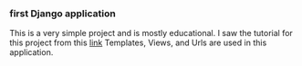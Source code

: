 ### first Django application
This is a very simple project and is mostly educational. I saw the tutorial for this project from this [link](https://www.youtube.com/watch?v=pLN-OnXjOJg&list=PL-51WBLyFTg38qZ0KHkJj-paDQAAu9HiP)
Templates, Views, and Urls are used in this application.